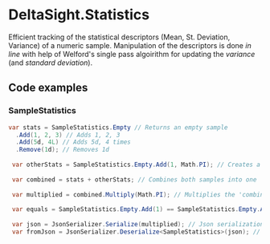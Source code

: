 # DeltaSight.Statistics
Efficient tracking of the statistical descriptors (Mean, St. Deviation, Variance) of a numeric sample.
Manipulation of the descriptors is done *in line* with help of Welford's single pass algoirithm for updating the *variance* (and *standard deviation*).

## Code examples
### SampleStatistics
```csharp
var stats = SampleStatistics.Empty // Returns an empty sample
  .Add(1, 2, 3) // Adds 1, 2, 3
  .Add(5d, 4L) // Adds 5d, 4 times
  .Remove(1d); // Removes 1d
  
 var otherStats = SampleStatistics.Empty.Add(1, Math.PI); // Creates a sample with { 1, Pi }
 
 var combined = stats + otherStats; // Combines both samples into one
 
 var multiplied = combined.Multiply(Math.PI); // Multiplies the 'combined' sample by Pi
 
 var equals = SampleStatistics.Empty.Add(1) == SampleStatistics.Empty.Add(2); // true
 
 var json = JsonSerializer.Serialize(multiplied); // Json serialization supported
 var fromJson = JsonSerializer.Deserialize<SampleStatistics>(json); // Json deserialization supported
```
